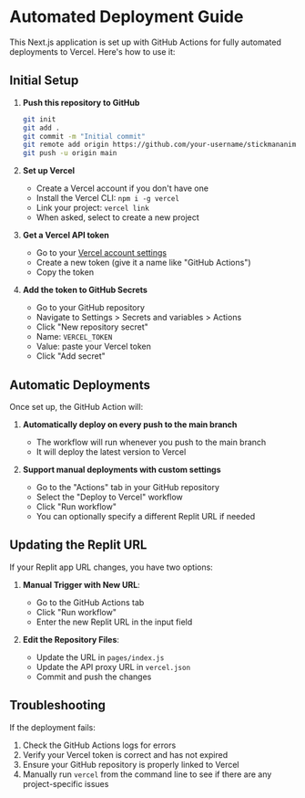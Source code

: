 # Automated Deployment Guide

This Next.js application is set up with GitHub Actions for fully automated deployments to Vercel. Here's how to use it:

## Initial Setup

1. **Push this repository to GitHub**
   ```bash
   git init
   git add .
   git commit -m "Initial commit"
   git remote add origin https://github.com/your-username/stickmananimations-vercel.git
   git push -u origin main
   ```

2. **Set up Vercel**
   - Create a Vercel account if you don't have one
   - Install the Vercel CLI: `npm i -g vercel`
   - Link your project: `vercel link`
   - When asked, select to create a new project

3. **Get a Vercel API token**
   - Go to your [Vercel account settings](https://vercel.com/account/tokens)
   - Create a new token (give it a name like "GitHub Actions")
   - Copy the token

4. **Add the token to GitHub Secrets**
   - Go to your GitHub repository
   - Navigate to Settings > Secrets and variables > Actions
   - Click "New repository secret"
   - Name: `VERCEL_TOKEN`
   - Value: paste your Vercel token
   - Click "Add secret"

## Automatic Deployments

Once set up, the GitHub Action will:

1. **Automatically deploy on every push to the main branch**
   - The workflow will run whenever you push to the main branch
   - It will deploy the latest version to Vercel

2. **Support manual deployments with custom settings**
   - Go to the "Actions" tab in your GitHub repository
   - Select the "Deploy to Vercel" workflow
   - Click "Run workflow"
   - You can optionally specify a different Replit URL if needed

## Updating the Replit URL

If your Replit app URL changes, you have two options:

1. **Manual Trigger with New URL**:
   - Go to the GitHub Actions tab
   - Click "Run workflow"
   - Enter the new Replit URL in the input field

2. **Edit the Repository Files**:
   - Update the URL in `pages/index.js`
   - Update the API proxy URL in `vercel.json`
   - Commit and push the changes

## Troubleshooting

If the deployment fails:

1. Check the GitHub Actions logs for errors
2. Verify your Vercel token is correct and has not expired
3. Ensure your GitHub repository is properly linked to Vercel
4. Manually run `vercel` from the command line to see if there are any project-specific issues